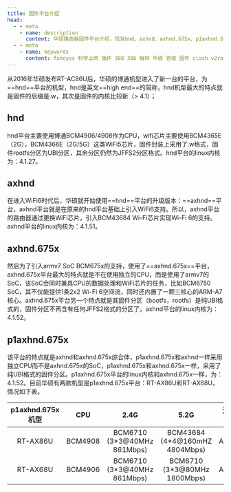 ```yaml
---
title: 固件平台介绍
head:
  - - meta
    - name: description
      content: 华硕路由器固件平台介绍，包含hnd、axhnd、axhnd.675x、p1axhnd.675x等平台的介绍
  - - meta
    - name: keywords
      content: fancyss 科学上网 插件 388 386 梅林 华硕 官改 固件 clash v2ray trojan
---
```


从2016年华硕发布RT-AC86U后，华硕的博通机型进入了新一台的平台，为==hnd==平台的机型，hnd是英文==high end==的简称，hnd机型最大的特点就是固件的后缀是.w，其次是固件的内核比较新（> 4.1）；

## hnd

hnd平台主要使用博通BCM4906/4908作为CPU，wifi芯片主要使用BCM4365E（2G），BCM4366E（2G/5G）这类WiFi5芯片，固件封装上采用了.w格式，固件rootfs分区为UBI分区，其余分区仍然为JFFS2分区格式。hnd平台的linux内核为：4.1.27。

## axhnd

在进入WiFi6时代后，华硕就开始使用==hnd==平台的升级版本：==axhnd==平台，axhnd平台就是在原来的hnd平台基础上引入WiFi6支持。所以，axhnd平台的路由器通过更换WiFi芯片，引入BCM43684 Wi-Fi芯片实现Wi-Fi 6的支持。axhnd平台的linux内核为：4.1.51。

## axhnd.675x

然后为了引入armv7 SoC BCM675x的支持，使用了==axhnd.675x==平台，axhnd.675x平台最大的特点就是不在使用独立的CPU，而是使用了armv7的SoC，该SoC会同时兼具CPU的数据处理和WiFi芯片的任务，比如BCM6750 SoC，其不仅能提供1条2x2 Wi-Fi 6空间流，同时还内置了一颗三核心的ARM-A7核心。axhnd.675x平台另一个特点就是其固件分区（bootfs，rootfs）是纯UBI格式的，固件分区不再含有任何JFFS2格式的分区了。axhnd平台的linux内核为：4.1.52。

## p1axhnd.675x

该平台的特点就是axhnd和axhnd.675x综合体，p1axhnd.675x和axhnd一样采用独立CPU而不是axhnd.675x的SoC，p1axhnd.675x和axhnd.675x一样，采用了纯UBI格式的固件分区。p1axhnd.675x平台的linux内核和axhnd.675x一样，为：4.1.52。目前华硕有两款机型是p1axhnd.675x平台：RT-AX86U和RT-AX68U，情况如下表。

| p1axhnd.675x机型 |   CPU   |             2.4G             |              5.2G               | 无线规格 |
| :--------------: | :-----: | :--------------------------: | :-----------------------------: | :------: |
|     RT-AX86U     | BCM4908 | BCM6710 (3\*3@40MHz 861Mbps) | BCM43684 (4\*4@160mHZ 4804Mbps) |  AX5700  |
|     RT-AX68U     | BCM4906 | BCM6710 (3\*3@40MHz 861Mbps) |  BCM6710 (3\*3@80MHz 1800Mbps)  |  AX2700  |
